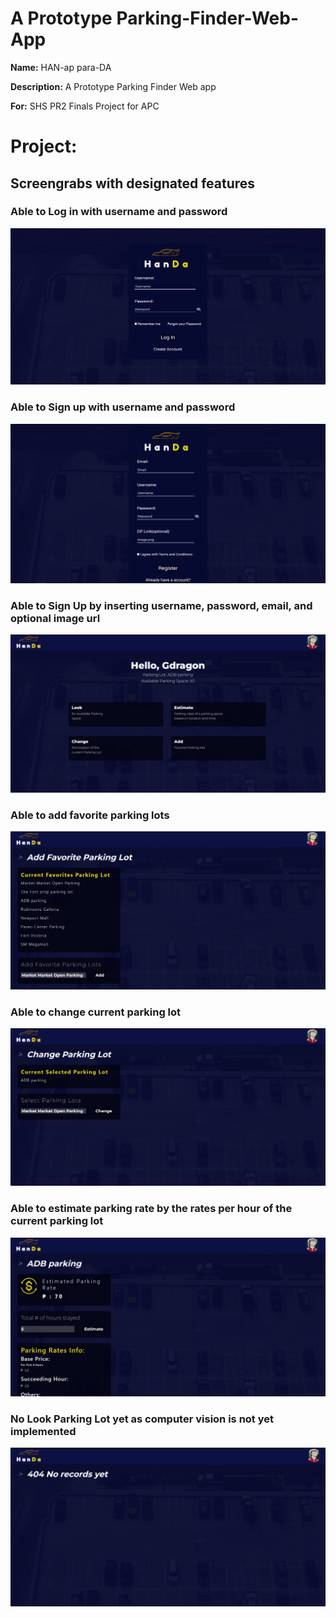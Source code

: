 # A Prototype Parking-Finder-Web-App
**Name:** HAN-ap para-DA

**Description:** A Prototype Parking Finder Web app

**For:** SHS PR2 Finals Project for APC

# Project:
## Screengrabs with designated features

### Able to Log in with username and password
![Log In](Screenshots/Login.png)

### Able to Sign up with username and password
![Log In](Screenshots/Signup.png)

### Able to Sign Up by inserting username, password, email, and optional image url
![Log In](Screenshots/homepage.png)

### Able to add favorite parking lots 
![Log In](Screenshots/addfavoriteparkinglot.png)

### Able to change current parking lot
![Log In](Screenshots/changeparkinglot.png)

### Able to estimate parking rate by the rates per hour of the current parking lot 
![Log In](Screenshots/estimateparkingrate.png)

### No Look Parking Lot yet as computer vision is not yet implemented 
![Log In](Screenshots/404look.png)
